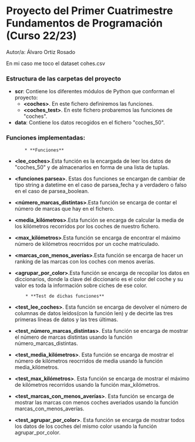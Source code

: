 # Proyecto del Primer Cuatrimestre Fundamentos de Programación (Curso 22/23)
  
  Autor/a: Álvaro Ortiz Rosado
  
  En mi caso me toco el dataset cohes.csv
  
  ### Estructura de las carpetas del proyecto
  
  * **scr**: Contiene los diferentes módulos de Python que conforman el proyecto:
    * **\<coches\>**. En este fichero definiremos las funciones.
    * **\<coches_test\>**. En este fichero probaremos las funciones de "coches".
  * **data**: Contiene los datos recogidos en el fichero "coches_50".
  
  ### Funciones implementadas:
  
           * **Funciones**
   * **\<lee_coches\>**.Esta función es la encargada de leer los datos de "coches_50" y de almacenarlos en forma de una lista de tuplas.
  * **\<funciones parsea\>**. Estas dos funciones se encargan de cambiar de tipo string a datetime en el caso de parsea_fecha y a verdadero o falso en el caso de parsea_boolean.
  * **\<número_marcas_distintas\>**.Esta función se encarga de contar el número de marcas que hay en el fichero.
   * **\<media_kilómetros\>**.Esta función se encarga de calcular la media de los kilómetros recorridos por los coches de nuestro fichero.
   * **\<max_kilómetros\>**.Esta función se encarga de encontrar el máximo número de kilómetros reocrridos por un coche matriculado.
   * **\<marcas_con_menos_averías\>**.Esta función se encarga de hacer un ranking de las marcas con los coches con menos averías.
   * **\<agrupar_por_color\>**.Esta función se encarga de recopilar los datos en diccionarios, donde la clave del diccionario es el color del coche y su valor es toda la información sobre ciches de ese color.
  
             * **Test de dichas funciones**
 * **\<test_lee_coches\>**. Esta función se encarga de devolver el número de columnas de datos leídos(con la función len) y de decirte las tres primeras líneas de datos y las tres últimas.
 * **\<test_número_marcas_distintas\>**. Esta función se encarga de mostrar el número de marcas distintas usando la función número_marcas_distintas.
 * **\<test_media_kilómetros\>**. Esta función se encarga de mostrar el número de kilómetros reocrridos de media usando la función media_kilómetros.
 * **\<test_max_kilómetros\>**. Esta función se encarga de mostrar el máximo de kilómetros recorridos usando la función max_kilómetros.
 * **\<test_marcas_con_menos_averías\>**. Esta función se encarga de mostrar las marcas con menos coches averiados usando la función marcas_con_menos_averías.
 * **\<test_agrupar_por_color\>**. Esta función se encarga de mostrar todos los datos de los coches del mismo color usando la función agrupar_por_color.  
